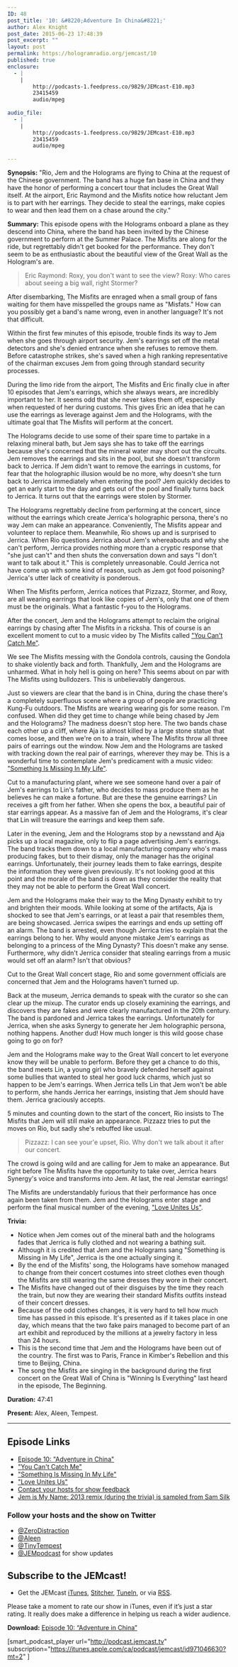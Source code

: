 ```yaml
---
ID: 48
post_title: '10: &#8220;Adventure In China&#8221;'
author: Alex Knight
post_date: 2015-06-23 17:48:39
post_excerpt: ""
layout: post
permalink: https://hologramradio.org/jemcast/10
published: true
enclosure:
  - |
    |
        http://podcasts-1.feedpress.co/9829/JEMcast-E10.mp3
        23415459
        audio/mpeg
        
audio_file:
  - |
    |
        http://podcasts-1.feedpress.co/9829/JEMcast-E10.mp3
        23415459
        audio/mpeg
        
---
```

__Synopsis:__ "Rio, Jem and the Holograms are flying to China at the request of the Chinese government. The band has a huge fan base in China and they have the honor of performing a concert tour that includes the Great Wall itself. At the airport, Eric Raymond and the Misfits notice how reluctant Jem is to part with her earrings. They decide to steal the earrings, make copies to wear and then lead them on a chase around the city."

__Summary:__ This episode opens with the Holograms onboard a plane as they descend into China, where the band has been invited by the Chinese government to perform at the Summer Palace. The Misfits are along for the ride, but regrettably didn't get booked for the performance. They don't seem to be as enthusiastic about the beautiful view of the Great Wall as the Hologram's are.

> Eric Raymond: Roxy, you don't want to see the view?
> Roxy: Who cares about seeing a big wall, right Stormer?

After disembarking, The Misfits are enraged when a small group of fans waiting for them have misspelled the groups name as "Misfats." How can you possibly get a band's name wrong, even in another language? It's not that difficult.

Within the first few minutes of this episode, trouble finds its way to Jem when she goes through airport security. Jem's earrings set off the metal detectors and she's denied entrance when she refuses to remove them. Before catastrophe strikes, she's saved when a high ranking representative of the chairman excuses Jem from going through standard security processes.

During the limo ride from the airport, The Misfits and Eric finally clue in after 10 episodes that Jem's earrings, which she always wears, are incredibly important to her. It seems odd that she never takes them off, especially when requested of her during customs. This gives Eric an idea that he can use the earrings as leverage against Jem and the Holograms, with the ultimate goal that The Misfits will perform at the concert.

The Holograms decide to use some of their spare time to partake in a relaxing mineral bath, but Jem says she has to take off the earrings because she's concerned that the mineral water may short out the circuits. Jem removes the earrings and sits in the pool, but she doesn't transform back to Jerrica. If Jem didn't want to remove the earrings in customs, for fear that the holographic illusion would be no more, why doesn't she turn back to Jerrica immediately when entering the pool? Jem quickly decides to get an early start to the day and gets out of the pool and finally turns back to Jerrica. It turns out that the earrings were stolen by Stormer.

The Holograms regrettably decline from performing at the concert, since without the earrings which create Jerrica's holographic persona, there's no way Jem can make an appearance. Conveniently, The Misfits appear and volunteer to replace them. Meanwhile, Rio shows up and is surprised to Jerrica. When Rio questions Jerrica about Jem's whereabouts and why she can't perform, Jerrica provides nothing more than a cryptic response that "she just can't" and then shuts the conversation down and says "I don't want to talk about it." This is completely unreasonable. Could Jerrica not have come up with some kind of reason, such as Jem got food poisoning? Jerrica's utter lack of creativity is ponderous.

When The Misfits perform, Jerrica notices that Pizzazz, Stormer, and Roxy, are all wearing earrings that look like copies of Jem's, only that one of them must be the originals. What a fantastic f-you to the Holograms.

After the concert, Jem and the Holograms attempt to reclaim the original earrings by chasing after The Misfits in a ricksha. This of course is an excellent moment to cut to a music video by The Misfits called ["You Can't Catch Me"][You Can't Catch Me].

We see The Misfits messing with the Gondola controls, causing the Gondola to shake violently back and forth. Thankfully, Jem and the Holograms are unharmed. What in holy hell is going on here? This seems about on par with The Misfits using bulldozers. This is unbelievably dangerous.

Just so viewers are clear that the band is in China, during the chase there's a completely superfluous scene where a group of people are practicing Kung-Fu outdoors. The Misfits are wearing wearing gis for some reason. I'm confused. When did they get time to change while being chased by Jem and the Holograms? The madness doesn't stop here. The two bands chase each other up a cliff, where Aja is almost killed by a large stone statue that comes loose, and then we're on to a train, where The Misfits throw all three pairs of earrings out the window. Now Jem and the Holograms are tasked with tracking down the real pair of earrings, wherever they may be. This is a wonderful time to contemplate Jem's predicament with a music video: ["Something Is Missing In My Life"][Something Is Missing In My Life].

Cut to a manufacturing plant, where we see someone hand over a pair of Jem's earrings to Lin's father, who decides to mass produce them as he believes he can make a fortune. But are these the genuine earrings? Lin receives a gift from her father. When she opens the box, a beautiful pair of star earrings appear. As a massive fan of Jem and the Holograms, it's clear that Lin will treasure the earrings and keep them safe.

Later in the evening, Jem and the Holograms stop by a newsstand and Aja picks up a local magazine, only to flip a page advertising Jem's earrings. The band tracks them down to a local manufacturing company who's mass producing fakes, but to their dismay, only the manager has the original earrings. Unfortunately, their journey leads them to fake earrings, despite the information they were given previously. It's not looking good at this point and the morale of the band is down as they consider the reality that they may not be able to perform the Great Wall concert.

Jem and the Holograms make their way to the Ming Dynasty exhibit to try and brighten their moods. While looking at some of the artifacts, Aja is shocked to see that Jem's earrings, or at least a pair that resembles them, are being showcased. Jerrica swipes the earrings and ends up setting off an alarm. The band is arrested, even though Jerrica tries to explain that the earrings belong to her. Why would anyone mistake Jem's earrings as belonging to a princess of the Ming Dynasty? This doesn't make any sense. Furthermore, why didn't Jerrica consider that stealing earrings from a music would set off an alarm? Isn't that obvious?

Cut to the Great Wall concert stage, Rio and some government officials are concerned that Jem and the Holograms haven't turned up.

Back at the museum, Jerrica demands to speak with the curator so she can clear up the mixup. The curator ends up closely examining the earrings, and discovers they are fakes and were clearly manufactured in the 20th century. The band is pardoned and Jerrica takes the earrings. Unfortunately for Jerrica, when she asks Synergy to generate her Jem holographic persona, nothing happens. Another dud! How much longer is this wild goose chase going to go on for?

Jem and the Holograms make way to the Great Wall concert to let everyone know they will be unable to perform. Before they get a chance to do this, the band meets Lin, a young girl who bravely defended herself against some bullies that wanted to steal her good luck charms, which just so happen to be Jem's earrings. When Jerrica tells Lin that Jem won't be able to perform, she hands Jerrica her earrings, insisting that Jem should have them. Jerrica graciously accepts.

5 minutes and counting down to the start of the concert, Rio insists to The Misfits that Jem will still make an appearance. Pizzazz tries to put the moves on Rio, but sadly she's rebuffed like usual.

> Pizzazz: I can see your'e upset, Rio. Why don't we talk about it after our concert.

The crowd is going wild and are calling for Jem to make an appearance. But right before The Misfits have the opportunity to take over, Jerrica hears Synergy's voice and transforms into Jem. At last, the real Jemstar earrings!

The Misfits are understandably furious that their performance has once again been taken from them. Jem and the Holograms enter stage and perform the final musical number of the evening, ["Love Unites Us"][Love Unites Us].

__Trivia:__ 

- Notice when Jem comes out of the mineral bath and the holograms fades that Jerrica is fully clothed and not wearing a bathing suit.
- Although it is credited that Jem and the Holograms sang "Something is Missing in My Life", Jerrica is the one actually singing it.
- By the end of the Misfits' song, the Holograms have somehow managed to change from their concert costumes into street clothes even though the Misfits are still wearing the same dresses they wore in their concert.
- The Misfits have changed out of their disguises by the time they reach the train, but now they are wearing their standard Misfits outfits instead of their concert dresses.
- Because of the odd clothes changes, it is very hard to tell how much time has passed in this episode. It's presented as if it takes place in one day, which means that the two fake pairs managed to become part of an art exhibit and reproduced by the millions at a jewelry factory in less than 24 hours.
- This is the second time that Jem and the Holograms have been out of the country. The first was to Paris, France in Kimber's Rebellion and this time to Beijing, China.
- The song the Misfits are singing in the background during the first concert on the Great Wall of China is "Winning Is Everything" last heard in the episode, The Beginning.

__Duration:__ 47:41

__Present:__ Alex, Aleen, Tempest.

_________

## Episode Links

- [Episode 10: "Adventure in China"][Adventure in China]
- ["You Can't Catch Me"][You Can't Catch Me]
- ["Something Is Missing In My Life"][Something Is Missing In My Life]
- ["Love Unites Us"][Love Unites Us]
- [Contact your hosts for show feedback][Contact]
- [Jem is My Name: 2013 remix (during the trivia) is sampled from Sam Silk][remix]

### Follow your hosts and the show on Twitter

- [@ZeroDistraction][ZeroDistraction]
- [@Aleen][Aleen]
- [@TinyTempest][TinyTempest]
- [@JEMpodcast][JEMcast] for show updates

## Subscribe to the JEMcast!

- Get the JEMcast [iTunes][iTunes], [Stitcher][Stitcher], [TuneIn][TuneIn], or via [RSS][RSS].

Please take a moment to rate our show in iTunes, even if it’s just a star rating. It really does make a difference in helping us reach a wider audience.

__Download:__ [Episode 10: “Adventure in China”][E10]

[Adventure in China]: http://jem.wikia.com/wiki/Adventure_in_China
[You Can't Catch Me]: https://www.youtube.com/watch?v=oHn5-S0tGyk
[Something Is Missing In My Life]: https://www.youtube.com/watch?v=NtUmytEn9KQ
[Love Unites Us]: https://www.youtube.com/watch?v=-eIgtNhHeU0
[Mashup]: https://www.youtube.com/watch?v=D8YSjnzxPZc
[Contact]: https://jemcast.tv/contact
[remix]: https://www.youtube.com/watch?v=LvDtQ7kTrgI
[ZeroDistraction]: https://twitter.com/zerodistraction
[Aleen]: https://twitter.com/aleen
[TinyTempest]: https://twitter.com/tinytempest
[JEMcast]: (https://twitter.com/JEMpodcast) 
[iTunes]: https://itunes.apple.com/ca/podcast/jemcast/id971046630
[Stitcher]: http://www.stitcher.com/podcast/jemcast
[TuneIn]: http://tunein.com/radio/JEMcast-p733327/
[RSS]: http://podcast.jemcast.tv
[E10]: http://podcasts-1.feedpress.co/9829/JEMcast-E10.mp3

[smart_podcast_player url="http://podcast.jemcast.tv" subscription="https://itunes.apple.com/ca/podcast/jemcast/id971046630?mt=2" ]